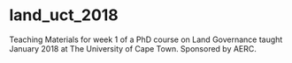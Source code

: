 # land_uct_2018
Teaching Materials for week 1 of a PhD course on Land Governance taught January 2018 at The University of Cape Town. Sponsored by AERC. 

